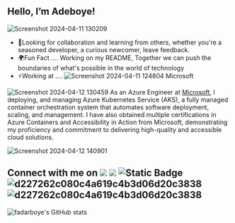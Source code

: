 ## Hello, I’m  Adeboye! 

![Screenshot 2024-04-11 130209](https://github.com/fadarboye/Level-Up-Your-Profile/assets/130584349/9b7360c7-5f6a-4f0d-a0dc-4cbd08610e0b)
- 🔭Looking for collaboration and learning from others, whether you're a seasoned developer, a curious newcomer, leave feedback.
- 🌍Fun Fact    .... Working on my README, Together we can push the boundaries of what's possible in the world of technology
- ⚡Working at  .... ![Screenshot 2024-04-11 124804](https://github.com/fadarboye/Level-Up-Your-Profile/assets/130584349/4f4e0dbc-f942-4949-87c9-598c583e9a80) Microsoft


![Screenshot 2024-04-12 130459](https://github.com/fadarboye/Fadarboye/assets/130584349/74ffc512-4809-41ed-98cf-d546c3d7e6ac)
As an Azure Engineer at [Microsoft](https://github.com/microsoft),  I deploying, and managing Azure Kubernetes Service (AKS), a fully managed container orchestration system that automates software deployment, scaling, and management. I have also obtained multiple certifications in Azure Containers and Accessibility in Action from Microsoft, demonstrating my proficiency and commitment to delivering high-quality and accessible cloud solutions.

![Screenshot 2024-04-12 140901](https://github.com/fadarboye/Fadarboye/assets/130584349/d4a96fc0-4c29-4450-b3c2-712c6b19a87e)

## Connect with me on   <a href="https://www.linkedin.com/in/adeboye-famurewa-700b9426/"><img src="https://img.shields.io/badge/LinkedIn-0077B5?style=for-the-badge&logo=linkedin&logoColor=white"></a>    [<img src="https://img.shields.io/badge/Gmail-D14836?style=for-the-badge&logo=gmail&logoColor=white">](mailto:fadarboye@gmail.com) ![Static Badge](https://img.shields.io/badge/Yahoo!%20--mail?style=for-the-badge&logo=Yahoo!&label=Yahoo!&labelColor=purple&color=white) ![d227262c080c4a619c4b3d06d20c3838](https://github.com/fadarboye/Fadarboye/assets/130584349/56af8aeb-627a-4190-8e17-e3b94e843136)  ![d227262c080c4a619c4b3d06d20c3838](https://github.com/fadarboye/Fadarboye/assets/130584349/56af8aeb-627a-4190-8e17-e3b94e843136) 


![fadarboye's GitHub stats](https://github-readme-stats.vercel.app/api?username=fadarboye&show_icons=true&theme=radical)


<!---
fadarboye/fadarboye is a ✨ special ✨ repository because its `README.md` (this file) appears on your GitHub profile.
You can click the Preview link to take a look at your changes.
--->
